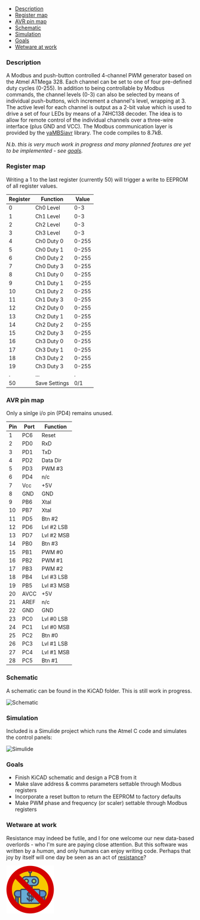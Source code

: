- <a href="#description">Description</a>
- <a href="#register-map">Register map</a>
- <a href="#avr-pin-map">AVR pin map</a>
- <a href="#schematic">Schematic</a>
- <a href="#simulation">Simulation</a>
- <a href="#goals">Goals</a>
- <a href="#wetware-at-work">Wetware at work</a>

### Description
A Modbus and push-button controlled 4-channel PWM generator based on the Atmel ATMega 328. Each channel can be set to one of four pre-defined duty cycles (0-255). In addition to being controllable by Modbus commands, the channel levels (0-3) can also be selected by means of individual push-buttons, wich increment a channel's level, wrapping at 3. The active level for each channel is output as a 2-bit value which is used to drive a set of four LEDs by means of a 74HC138 decoder. The idea is to allow for remote control of the individual channels over a three-wire interface (plus GND and VCC). The Modbus communication layer is provided by the <a href="https://github.com/mbs38/yaMBSiavr">yaMBSiavr</a> library. The code compiles to 8.7kB. 

*N.b. this is very much work in progress and many planned features are yet to be implemented - see <a href="#goals">goals</a>.*

### Register map
Writing a 1 to the last register (currently 50) will trigger a write to EEPROM of all register values. 

Register|Function|Value
--------|----------|-----
0|Ch0 Level|0-3
1|Ch1 Level|0-3
2|Ch2 Level|0-3
3|Ch3 Level|0-3
4|Ch0 Duty 0|0-255
5|Ch0 Duty 1|0-255
6|Ch0 Duty 2|0-255
7|Ch0 Duty 3|0-255
8|Ch1 Duty 0|0-255
9|Ch1 Duty 1|0-255
10|Ch1 Duty 2|0-255
11|Ch1 Duty 3|0-255
12|Ch2 Duty 0|0-255
13|Ch2 Duty 1|0-255
14|Ch2 Duty 2|0-255
15|Ch2 Duty 3|0-255
16|Ch3 Duty 0|0-255
17|Ch3 Duty 1|0-255
18|Ch3 Duty 2|0-255
19|Ch3 Duty 3|0-255
.|...|.
50|Save Settings|0/1

### AVR pin map
Only a sinlge i/o pin (PD4) remains unused. 

Pin|Port|Function
---|----|----------
1|PC6|Reset
2|PD0|RxD
3|PD1|TxD
4|PD2|Data Dir
5|PD3|PWM #3
6|PD4|n/c
7|Vcc|+5V
8|GND|GND
9|PB6|Xtal
10|PB7|Xtal
11|PD5|Btn #2
12|PD6|Lvl #2 LSB
13|PD7|Lvl #2 MSB
14|PB0|Btn #3
15|PB1|PWM #0
16|PB2|PWM #1
17|PB3|PWM #2
18|PB4|Lvl #3 LSB
19|PB5|Lvl #3 MSB
20|AVCC|+5V
21|AREF|n/c
22|GND|GND
23|PC0|Lvl #0 LSB
24|PC1|Lvl #0 MSB
25|PC2|Btn #0
26|PC3|Lvl #1 LSB
27|PC4|Lvl #1 MSB
28|PC5|Btn #1

### Schematic
A schematic can be found in the KiCAD folder. This is still work in progress. 

![Schematic](https://raw.githubusercontent.com/clickworkorange/Atmel-PWM-RTU/main/Schematic.png)

### Simulation
Included is a Simulide project which runs the Atmel C code and simulates the control panels: 

![Simulide](https://raw.githubusercontent.com/clickworkorange/Atmel-PWM-RTU/main/Simulide.png)

### Goals
* Finish KiCAD schematic and design a PCB from it
* Make slave address & comms parameters settable through Modbus registers
* Incorporate a reset button to return the EEPROM to factory defaults
* Make PWM phase and frequency (or scaler) settable through Modbus registers

### Wetware at work
Resistance may indeed be futile, and I for one welcome our new data-based overlords - who I'm sure are paying close attention. But this software was written by a *human*, and only humans can enjoy writing code. Perhaps that joy by itself will one day be seen as an act of <a href="https://en.wikipedia.org/wiki/Joy_as_an_Act_of_Resistance">resistance</a>?

<img src="https://raw.githubusercontent.com/clickworkorange/KivySightGlass/main/human_coder.png" alt="Wetware at work" width="128" height="128" />
